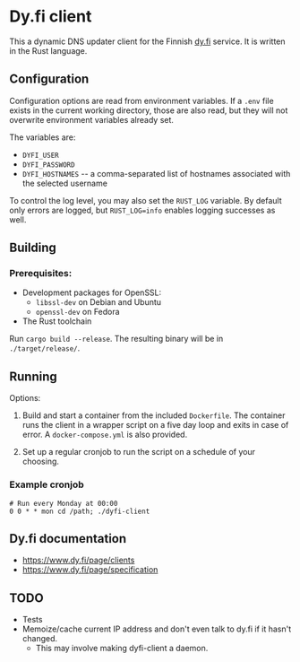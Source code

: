 # Dy.fi client

This a dynamic DNS updater client for the Finnish [dy.fi](https://www.dy.fi/) service.
It is written in the Rust language.

## Configuration

Configuration options are read from environment variables.
If a `.env` file exists in the current working directory, those are also read,
but they will not overwrite environment variables already set.

The variables are:

* `DYFI_USER`
* `DYFI_PASSWORD`
* `DYFI_HOSTNAMES` -- a comma-separated list of hostnames associated with the selected username

To control the log level, you may also set the `RUST_LOG` variable.
By default only errors are logged, but `RUST_LOG=info` enables logging successes as well.

## Building

### Prerequisites:

* Development packages for OpenSSL:
    * `libssl-dev` on Debian and Ubuntu
	* `openssl-dev` on Fedora
* The Rust toolchain

Run `cargo build --release`.
The resulting binary will be in `./target/release/`.

## Running

Options:

1. Build and start a container from the included `Dockerfile`.
The container runs the client in a wrapper script on a five day loop
and exits in case of error.
A `docker-compose.yml` is also provided.

2. Set up a regular cronjob to run the script on a schedule of your choosing.

### Example cronjob

    # Run every Monday at 00:00
    0 0 * * mon cd /path; ./dyfi-client

## Dy.fi documentation

* https://www.dy.fi/page/clients
* https://www.dy.fi/page/specification

## TODO

* Tests
* Memoize/cache current IP address and don't even talk to dy.fi if it hasn't changed.
    * This may involve making dyfi-client a daemon.
